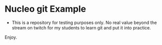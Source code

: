 # Nucleo git Example

* This is a repository for testing purposes only. No real value beyond the stream on twitch for my students to learn git and put it into practice.

Enjoy.

